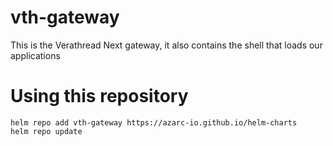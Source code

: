 # vth-gateway
This is the Verathread Next gateway, it also contains the shell that loads our applications

# Using this repository

```shell
helm repo add vth-gateway https://azarc-io.github.io/helm-charts
helm repo update
```
